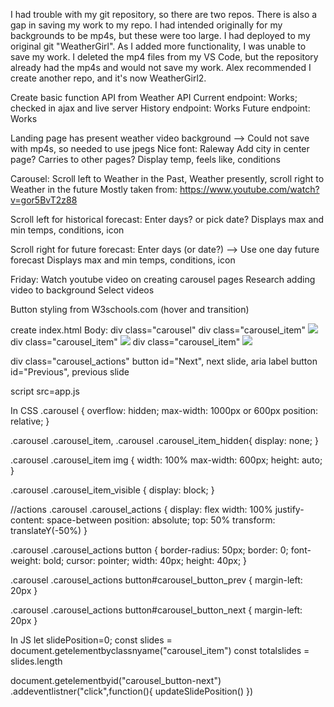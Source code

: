 I had trouble with my git repository, so there are two repos. There is also a gap in saving my work to my repo. I had intended originally for my backgrounds to be mp4s, but these were too large. I had deployed to my original git "WeatherGirl". As I added more functionality, I was unable to save my work. I deleted the mp4 files from my VS Code, but the repository already had the mp4s and would not save my work. Alex recommended I create another repo, and it's now WeatherGirl2.

Create basic function
API from Weather API
Current endpoint: Works; checked in ajax and live server
History endpoint: Works
Future endpoint: Works

Landing page has present weather
video background --> Could not save with mp4s, so needed to use jpegs
Nice font: Raleway
Add city in center page? Carries to other pages?
Display temp, feels like, conditions

Carousel: Scroll left to Weather in the Past, Weather presently, scroll right to Weather in the future
Mostly taken from: https://www.youtube.com/watch?v=gor5BvT2z88

Scroll left for historical forecast:
Enter days? or pick date?
Displays max and min temps, conditions, icon

Scroll right for future forecast:
Enter days (or date?) --> Use one day future forecast
Displays max and min temps, conditions, icon

Friday: Watch youtube video on creating carousel pages
Research adding video to background
Select videos

Button styling from W3schools.com (hover and transition)


create index.html
Body: 
div class="carousel"
div class="carousel_item"
<img src="image1">
div class="carousel_item"
<img src="image2">
div class="carousel_item"
<img src="image3">

div class="carousel_actions"
button id="Next", next slide, aria label
button id="Previous", previous slide

script src=app.js

In CSS
.carousel {
    overflow: hidden;
    max-width: 1000px or 600px
    position: relative;
}

.carousel .carousel_item,
.carousel .carousel_item_hidden{
    display: none;
}

.carousel .carousel_item img {
      width: 100%
      max-width: 600px;
    height: auto;
}

.carousel .carousel_item_visible {
    display: block;
}

//actions
.carousel .carousel_actions {
    display: flex
    width: 100%
    justify-content: space-between
    position: absolute;
    top: 50%
    transform: translateY(-50%)
} 

.carousel .carousel_actions button {
    border-radius: 50px;
    border: 0;
    font-weight: bold;
    cursor: pointer;
    width: 40px;
    height: 40px;
}

.carousel .carousel_actions button#carousel_button_prev {
    margin-left: 20px
}

.carousel .carousel_actions button#carousel_button_next {
    margin-left: 20px
}

In JS
let slidePosition=0;
const slides = document.getelementbyclassnyame("carousel_item")
const totalslides = slides.length


document.getelementbyid("carousel_button-next")
.addeventlistner("click",function(){
    updateSlidePosition()
})